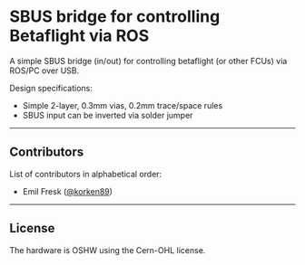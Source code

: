 # SBUS bridge for controlling Betaflight via ROS

A simple SBUS bridge (in/out) for controlling betaflight (or other FCUs) via ROS/PC over USB.

Design specifications:

* Simple 2-layer, 0.3mm vias, 0.2mm trace/space rules
* SBUS input can be inverted via solder jumper

---

## Contributors

List of contributors in alphabetical order:

* Emil Fresk ([@korken89](https://github.com/korken89))

---

## License

The hardware is OSHW using the Cern-OHL license.
